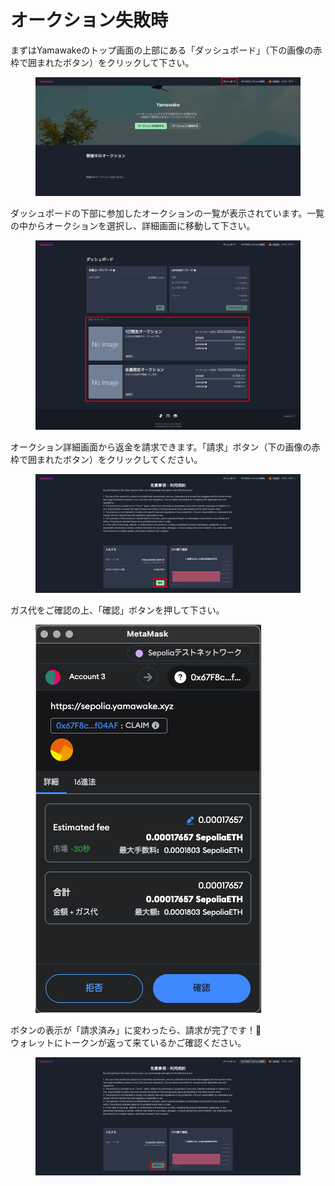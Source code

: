 # オークション失敗時

まずはYamawakeのトップ画面の上部にある「ダッシュボード」（下の画像の赤枠で囲まれたボタン）をクリックして下さい。

<figure><img src="../../../../.gitbook/assets/Group 1 (20) (2).png" alt=""><figcaption></figcaption></figure>

ダッシュポードの下部に参加したオークションの一覧が表示されています。一覧の中からオークションを選択し、詳細画面に移動して下さい。

<figure><img src="../../../../.gitbook/assets/Group 1 (21) (1).png" alt=""><figcaption></figcaption></figure>

オークション詳細画面から返金を請求できます。「請求」ボタン（下の画像の赤枠で囲まれたボタン）をクリックしてください。

<figure><img src="../../../../.gitbook/assets/Group 1 (26).png" alt=""><figcaption></figcaption></figure>

ガス代をご確認の上、「確認」ボタンを押して下さい。

<figure><img src="../../../../.gitbook/assets/スクリーンショット 2024-03-19 22.39.03.png" alt=""><figcaption></figcaption></figure>

ボタンの表示が「請求済み」に変わったら、請求が完了です！🎉\
ウォレットにトークンが返って来ているかご確認ください。

<figure><img src="../../../../.gitbook/assets/Group 1 (27) (1).png" alt=""><figcaption></figcaption></figure>
